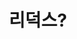---
layout: default
title: 2. 리덕스?
parent: Redux Tutorial(한글)
grand_parent: State Management Tutorial(한글)
nav_order: 2
has_children: false
---